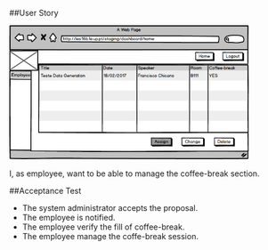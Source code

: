 ##User Story

<img src="https://github.com/FEUPTalks/Frontend/blob/develop/prototype/imagens/EmployeeView.png" alt="Drawing" width="430px"/><br/>

I, as employee, want to be able to manage the coffee-break section.

##Acceptance Test

* The system administrator accepts the proposal.
* The employee is notified.
* The employee verify the fill of coffee-break.
* The employee manage the coffe-break session.